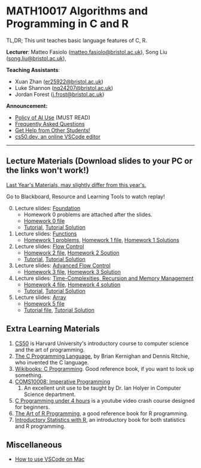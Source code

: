 # MATH10017 Algorithms and Programming in C and R

TL,DR; This unit teaches basic language features of C, R. 

**Lecturer**: Matteo Fasiolo (matteo.fasiolo@bristol.ac.uk), Song Liu (song.liu@bristol.ac.uk),

**Teaching Assistants**: 
   - Xuan Zhan (er25922@bristol.ac.uk)
   - Luke Shannon (nq24207@bristol.ac.uk)
   - Jordan Forest (j.frost@bristol.ac.uk)

**Announcement:**
   - [Policy of AI Use](misc/llm.md) (MUST READ)
   - [Frequently Asked Questions](misc/QAs.md)
   - [Get Help from Other Students!](misc/Help.md)
   - [cs50.dev, an online VSCode editor](https://cs50.dev/)
-----------
## Lecture Materials (Download slides to your PC or the links won't work!)
[Last Year's Materials, may slightly differ from this year's.](https://github.com/anewgithubname/MATH10017-2024)

Go to Blackboard, Resource and Learning Tools to watch replay! 

0. Lecture slides: [Foundation](lecs/lec0.pdf)
   - Homework 0 problems are attached after the slides. 
   - [Homework 0 file](labs/0_foundation.zip) 
   - [Tutorial](tutorials/Tutorial%201.pptx), [Tutorial Solution](sols/tutorial_week1_solution.c)
1. Lecture slides: [Functions](lecs/lec1.pdf)
   - [Homework 1 problems](labs/lab1_functions.pptx), [Homework 1 file](labs/lab1/), [Homework 1 Solutions](sols/lab1_sol/)
2. Lecture slides: [Flow Control](lecs/lec2.pdf)
   - [Homework 2 file](labs/2_conditional_and_loops.zip), [Homework 2 Soution](sols/lab_2_sol/)
   - [Tutorial](tutorials/Tutorial2_Newton.zip), [Tutorial Solution](sols/tutorial2_newton.c)
3. Lecture slides: [Advanced Flow Control](lecs/lec3.pdf)
   - [Homework 3 file](labs/3_nested.zip), [Homework 3 Solution](sols/lab_3_sol/)
4. Lecture slides: [Time-Complexities, Recursion and Memory Management](lecs/lec4.pdf)
   - [Homework 4 file](labs/4_recursion_complexity.zip), [Homework 4 solution](sols/lab_4_sol/)
   - [Tutorial](tutorials/Tutorial3.zip), [Tutorial Solution](sols/Tutorial3_sol/)
5. Lecture slides: [Array](lecs/lec5.pdf)
   - [Homework 5 file](labs/5_array.zip)
   - [Tutorial file](tutorials/tutorial4.zip), [Tutorial Solution](sols/tutorial4_sol.c)

## Extra Learning Materials

1. [CS50](https://www.youtube.com/c/cs50) is Harvard University's introductory course to computer science and the art of programming. 
2. [The C Programming Language](https://www.amazon.co.uk/C-Programming-Language-2nd/dp/0131103628), by Brian Kernighan and Dennis Ritchie, who invented the C language. 
3. [Wikibooks: C Programming](https://en.wikibooks.org/wiki/C_Programming). Good reference book, if you want to look up something. 
4. [COMS10008: Imperative Programming](http://people.cs.bris.ac.uk/~ian//COMS10008/)
   1. An excellent unit use to be taught by Dr. Ian Holyer in Computer Science department. 
5. [C Programming under 4 hours](https://www.youtube.com/watch?v=KJgsSFOSQv0&t=7521s) is a youtube video crash course designed for beginners. 
6. [The Art of R Programming](https://www.oreilly.com/library/view/the-art-of/9781593273842/), a good reference book for R programming. 
7. [Introductory Statistics with R](https://link.springer.com/book/10.1007/978-0-387-79054-1), an introductory book for both statistics and R programming. 


## Miscellaneous  
   - [How to use VSCode on Mac](misc/VS-code-for-mac.md)